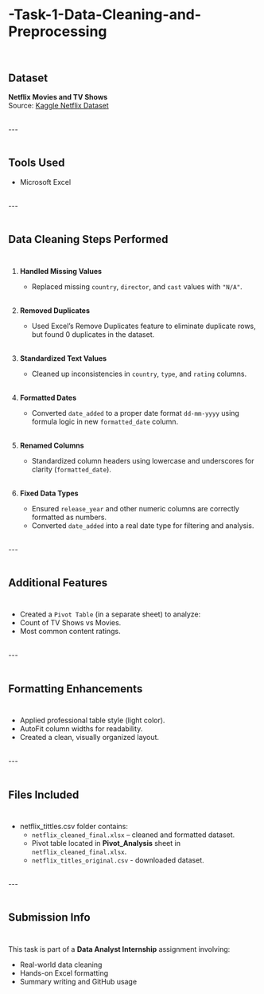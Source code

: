 # -Task-1-Data-Cleaning-and-Preprocessing<br><br>
## Dataset<br>
**Netflix Movies and TV Shows**<br>
Source: [Kaggle Netflix Dataset](https://www.kaggle.com/datasets/shivamb/netflix-shows)<br><br>

---<br><br>

##  Tools Used<br>
- Microsoft Excel<br><br>

---<br><br>

##  Data Cleaning Steps Performed<br><br>

1. **Handled Missing Values**<br>
   - Replaced missing `country`, `director`, and `cast` values with `"N/A"`.<br><br>

2. **Removed Duplicates**<br>
   - Used Excel’s Remove Duplicates feature to eliminate duplicate rows, but found 0 duplicates in the dataset.<br><br>

3. **Standardized Text Values**<br>
   - Cleaned up inconsistencies in `country`, `type`, and `rating` columns.<br><br>

4. **Formatted Dates**<br>
   - Converted `date_added` to a proper date format `dd-mm-yyyy` using formula logic in new `formatted_date` column.<br><br>

5. **Renamed Columns**<br>
   - Standardized column headers using lowercase and underscores for clarity (`formatted_date`).<br><br>

6. **Fixed Data Types**<br>
   - Ensured `release_year` and other numeric columns are correctly formatted as numbers.<br>
   - Converted `date_added` into a real date type for filtering and analysis.<br><br>

---<br><br>

##  Additional Features<br><br>

-  Created a `Pivot Table` (in a separate sheet) to analyze:<br>
  - Count of TV Shows vs Movies.<br>
  - Most common content ratings.<br><br>

---<br><br>

## Formatting Enhancements<br><br>

- Applied professional table style (light color).<br>
- AutoFit column widths for readability.<br>
- Created a clean, visually organized layout.<br><br>

---<br><br>

##  Files Included<br><br>

- netflix_tittles.csv folder contains:<br>
  - `netflix_cleaned_final.xlsx` – cleaned and formatted dataset.<br>
  - Pivot table located in **Pivot_Analysis** sheet in `netflix_cleaned_final.xlsx`.<br>
  - `netflix_titles_original.csv` - downloaded dataset.<br><br>

---<br><br>

## Submission Info<br><br>

This task is part of a **Data Analyst Internship** assignment involving:<br>
- Real-world data cleaning<br>
- Hands-on Excel formatting<br>
- Summary writing and GitHub usage<br>

